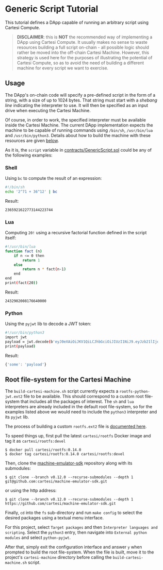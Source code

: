 # Generic Script Tutorial

This tutorial defines a DApp capable of running an arbitrary script using Cartesi Compute.

> **DISCLAIMER**: this is **NOT** the recommended way of implementing a DApp using Cartesi Compute. It usually makes no sense to waste resources building a full script on-chain - all possible logic should rather be moved into the off-chain Cartesi Machine. However, this strategy is used here for the purposes of illustrating the potential of Cartesi Compute, so as to avoid the need of building a different machine for every script we want to exercise.

## Usage

The DApp's on-chain code will specify a pre-defined script in the form of a string, with a size of up to 1024 bytes. That string must start with a *shebang line* indicating the interpreter to use. It will then be specified as an input drive when executing the Cartesi Machine.

Of course, in order to work, the specified interpreter must be available inside the Cartesi Machine. The current DApp implementation expects the machine to be capable of running commands using `/bin/sh`, `/usr/bin/lua` and `/usr/bin/python3`. Details about how to build the machine with these resources are given [below](#root-file-system-for-the-cartesi-machine).

As it is, the `script` variable in [contracts/GenericScript.sol](contracts/GenericScript.sol) could be any of the following examples:

### Shell

Using `bc` to compute the result of an expression:

```bash
#!/bin/sh
echo '2^71 + 36^12' | bc
```

Result:
```
2365921622773144223744
```

### Lua

Computing `20!` using a recursive factorial function defined in the script itself:

```bash
#!/usr/bin/lua
function fact (n)
    if n <= 0 then
        return 1
    else
        return n * fact(n-1)
    end
end
print(fact(20))
```

Result:
```
2432902008176640000
```

### Python

Using the `pyjwt` lib to decode a JWT token:

```bash
#!/usr/bin/python3
import jwt
payload = jwt.decode(b'eyJ0eXAiOiJKV1QiLCJhbGciOiJIUzI1NiJ9.eyJzb21lIjoicGF5bG9hZCJ9.Joh1R2dYzkRvDkqv3sygm5YyK8Gi4ShZqbhK2gxcs2U', 'secret', algorithms=['HS256'])
print(payload)
```

Result:
```javascript
{'some': 'payload'}
```


## Root file-system for the Cartesi Machine

The `build-cartesi-machine.sh` script currently expects a `rootfs-python-jwt.ext2` file to be available. This should correspond to a custom root file-system that includes all the packages of interest. The `sh` and `lua` interpreters are already included in the default root file-system, so for the  examples listed above we would need to include the `python3` interpreter and its `pyjwt` lib.

The process of building a custom `rootfs.ext2` file is [documented here](https://docs.cartesi.io/machine/target/linux#the-root-file-system).

To speed things up, first pull the latest `cartesi/rootfs` Docker image and tag it as `cartesi/rootfs:devel`

```
$ docker pull cartesi/rootfs:0.14.0
$ docker tag cartesi/rootfs:0.14.0 cartesi/rootfs:devel
```
 
Then, clone the [machine-emulator-sdk](https://github.com/cartesi/machine-emulator-sdk) repository along with its submodules:

```
$ git clone --branch v0.12.0 --recurse-submodules --depth 1 git@github.com:cartesi/machine-emulator-sdk.git
```
or using the http address:
```
$ git clone --branch v0.12.0 --recurse-submodules --depth 1 https://github.com/cartesi/machine-emulator-sdk.git
```

Finally, `cd` into the `fs` sub-directory and run `make config` to select the desired packages using a textual menu interface.

For this project, select `Target packages` and then `Interpreter languages and scripting`. Select the `python3` entry, then navigate into `External python modules` and select `python-pyjwt`.

After that, simply exit the configuration interface and answer `y` when prompted to build the root file-system. When the file is built, move it to the project's `cartesi-machine` directory before calling the `build-cartesi-machine.sh` script.


